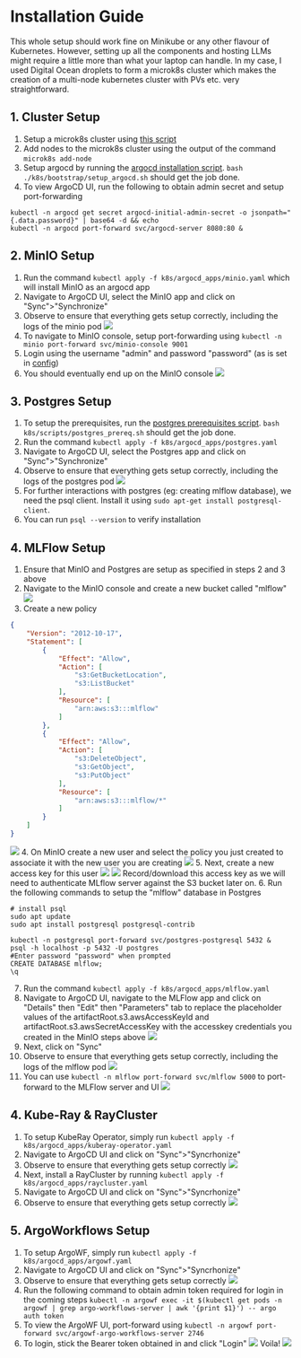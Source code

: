 # Installation Guide

This whole setup should work fine on Minikube or any other flavour of Kubernetes. However, setting up all the components and hosting LLMs might require a little more than what your laptop can handle. In my case, I used Digital Ocean droplets to form a microk8s cluster which makes the creation of a multi-node kubernetes cluster with PVs etc. very straightforward.

## 1. Cluster Setup
1. Setup a microk8s cluster using [this script](./k8s/bootstrap/microk8s_setup.sh)
2. Add nodes to the microk8s cluster using the output of the command `microk8s add-node`
3. Setup argocd by running the [argocd installation script](./k8s/bootstrap/setup_argocd.sh). `bash ./k8s/bootstrap/setup_argocd.sh` should get the job done.
4. To view ArgoCD UI, run the following to obtain admin secret and setup port-forwarding
```shell
kubectl -n argocd get secret argocd-initial-admin-secret -o jsonpath="{.data.password}" | base64 -d && echo
kubectl -n argocd port-forward svc/argocd-server 8080:80 &
```

## 2. MinIO Setup
1. Run the command `kubectl apply -f k8s/argocd_apps/minio.yaml` which will install MinIO as an argocd app
2. Navigate to ArgoCD UI, select the MinIO app and click on "Sync">"Synchronize"
3. Observe to ensure that everything gets setup correctly, including the logs of the minio pod
![](assets/screenshots/minio_argocd.png)
4. To navigate to MinIO console, setup port-forwarding using `kubectl -n minio port-forward svc/minio-console 9001`
5. Login using the username "admin" and password "password" (as is set in [config](./k8s/argocd_apps/minio.yaml))
6. You should eventually end up on the MinIO console
![](assets/screenshots/minio.png)

## 3. Postgres Setup
1. To setup the prerequisites, run the [postgres prerequisites script](./k8s/scripts/postgres_prereq.sh). `bash k8s/scripts/postgres_prereq.sh` should get the job done.
2. Run the command `kubectl apply -f k8s/argocd_apps/postgres.yaml`
3. Navigate to ArgoCD UI, select the Postgres app and click on "Sync">"Synchronize"
4. Observe to ensure that everything gets setup correctly, including the logs of the postgres pod
![](assets/screenshots/potgres_argocd.png)
5. For further interactions with postgres (eg: creating mlflow database), we need the psql client. Install it using `sudo apt-get install postgresql-client`.
6. You can run `psql --version` to verify installation

## 4. MLFlow Setup
1. Ensure that MinIO and Postgres are setup as specified in steps 2 and 3 above
2. Navigate to the MinIO console and create a new bucket called "mlflow" ![](assets/screenshots/mlflow_bucket.png)
3. Create a new policy
```json
{
    "Version": "2012-10-17",
    "Statement": [
        {
            "Effect": "Allow",
            "Action": [
                "s3:GetBucketLocation",
                "s3:ListBucket"
            ],
            "Resource": [
                "arn:aws:s3:::mlflow"
            ]
        },
        {
            "Effect": "Allow",
            "Action": [
                "s3:DeleteObject",
                "s3:GetObject",
                "s3:PutObject"
            ],
            "Resource": [
                "arn:aws:s3:::mlflow/*"
            ]
        }
    ]
}
```
![](../docs/assets/screenshots/create_policy_minio.png)
4. On MinIO create a new user and select the policy you just created to associate it with the new user you are creating
![](../docs/assets/screenshots/create_user_minio.png)
5. Next, create a new access key for this user
![](../docs/assets/screenshots/ak1_minio.png)
![](../docs/assets/screenshots/ak2_minio.png)
Record/download this access key as we will need to authenticate MLflow server against the S3 bucket later on.
6. Run the following commands to setup the "mlflow" database in Postgres
```shell
# install psql
sudo apt update
sudo apt install postgresql postgresql-contrib

kubectl -n postgresql port-forward svc/postgres-postgresql 5432 &
psql -h localhost -p 5432 -U postgres
#Enter password "password" when prompted
CREATE DATABASE mlflow;
\q
```
7. Run the command `kubectl apply -f k8s/argocd_apps/mlflow.yaml`
8. Navigate to ArgoCD UI, navigate to the MLFlow app and click on "Details" then "Edit" then "Parameters" tab to replace the placeholder values of the artifactRoot.s3.awsAccessKeyId and artifactRoot.s3.awsSecretAccessKey with the accesskey credentials you created in the MinIO steps above
![](../docs/assets/screenshots/mlflow_creds.png)
9. Next, click on "Sync"
10. Observe to ensure that everything gets setup correctly, including the logs of the mlflow pod
![](assets/screenshots/mlflow_argocd.png)
11. You can use `kubectl -n mlflow port-forward svc/mlflow 5000` to port-forward to the MLFlow server and UI
![](assets/screenshots/mlflow.png)

## 4. Kube-Ray & RayCluster
1. To setup KubeRay Operator, simply run `kubectl apply -f k8s/argocd_apps/kuberay-operator.yaml`
2. Navigate to ArgoCD UI and click on "Sync">"Syncrhonize"
3. Observe to ensure that everything gets setup correctly
![](assets/screenshots/rayoperator_argocd.png)
4. Next, install a RayCluster by running `kubectl apply -f k8s/argocd_apps/raycluster.yaml`
5. Navigate to ArgoCD UI and click on "Sync">"Syncrhonize"
6. Observe to ensure that everything gets setup correctly
![](assets/screenshots/raycluster_argocd.png)


## 5. ArgoWorkflows Setup
1. To setup ArgoWF, simply run `kubectl apply -f k8s/argocd_apps/argowf.yaml`
2. Navigate to ArgoCD UI and click on "Sync">"Syncrhonize"
3. Observe to ensure that everything gets setup correctly
![](assets/screenshots/argowf_argocd.png)
4. Run the following command to obtain admin token required for login in the coming steps
`kubectl -n argowf exec -it $(kubectl get pods -n argowf | grep argo-workflows-server | awk '{print $1}') -- argo auth token`
5. To view the ArgoWF UI, port-forward using `kubectl -n argowf port-forward svc/argowf-argo-workflows-server 2746`
6. To login, stick the Bearer token obtained in and click "Login"
![](assets/screenshots/argowf_login.png)
Voila!
![](assets/screenshots/argowf_landing.png)


